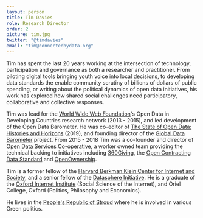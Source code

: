 ```yaml
---
layout: person
title: Tim Davies
role: Research Director
order: 2
picture: tim.jpg
twitter: "@timdavies"
email: "tim@connectedbydata.org"
---
```

Tim has spent the last 20 years working at the intersection of technology, participation and governance as both a researcher and practitioner. From piloting digital tools bringing youth voice into local decisions, to developing data standards the enable community scrutiny of billions of dollars of public spending, or writing about the political dynamics of open data initiatives, his work has explored how shared social challenges need participatory, collaborative and collective responses.

<!--more-->

Tim was lead for the [World Wide Web Foundation](https://www.webfoundation.org)'s Open Data in Developing Countries research network (2013 - 2015), and led development of the Open Data Barometer. He was co-editor of [The State of Open Data: Histories and Horizons](https://stateofopendata.od4d.net) (2019), and founding director of the [Global Data Barometer](https://www.globaldatabarometer.org) project. From 2015 - 2018 Tim was a co-founder and director of [Open Data Services Co-operative](https://www.opendataservices.coop), a worker owned team providing the technical backing to initiatives including [360Giving](https://www.threesixtygiving.org), the [Open Contracting Data Standard](https://standard.open-contracting.org) and [OpenOwnership](https://www.openownership.org).

Tim is a former fellow of the [Harvard Berkman Klein Center for Internet and Society](https://cyber.harvard.edu/), and a senior fellow of the [Datasphere Initiative](https://www.thedatasphere.org/). He is a graduate of the [Oxford Internet Institute](https://www.oii.ox.ac.uk) (Social Science of the Internet), and Oriel College, Oxford (Politics, Philosophy and Economics).

He lives in the [People's Republic of Stroud](https://www.claysinclair.com/thepeoplesrepublicofstroud) where he is involved in various Green politics.

